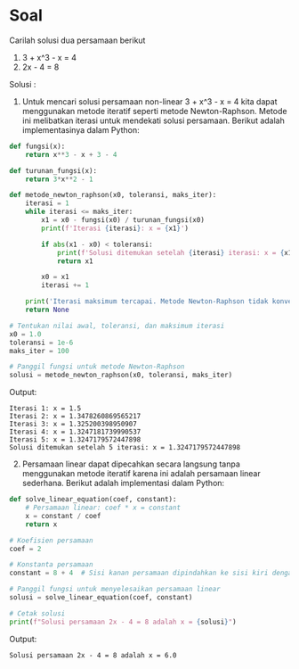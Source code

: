 # Soal
Carilah solusi dua persamaan berikut
1. 3 + x^3 - x = 4
2. 2x - 4 = 8

Solusi :

1. Untuk mencari solusi persamaan non-linear 3 + x^3 - x = 4 kita dapat
   menggunakan metode iteratif seperti metode Newton-Raphson. Metode ini
   melibatkan iterasi untuk mendekati solusi persamaan.
   Berikut adalah implementasinya dalam Python:
```python
def fungsi(x):
    return x**3 - x + 3 - 4

def turunan_fungsi(x):
    return 3*x**2 - 1

def metode_newton_raphson(x0, toleransi, maks_iter):
    iterasi = 1
    while iterasi <= maks_iter:
        x1 = x0 - fungsi(x0) / turunan_fungsi(x0)
        print(f'Iterasi {iterasi}: x = {x1}')

        if abs(x1 - x0) < toleransi:
            print(f'Solusi ditemukan setelah {iterasi} iterasi: x = {x1}')
            return x1

        x0 = x1
        iterasi += 1

    print('Iterasi maksimum tercapai. Metode Newton-Raphson tidak konvergen.')
    return None

# Tentukan nilai awal, toleransi, dan maksimum iterasi
x0 = 1.0
toleransi = 1e-6
maks_iter = 100

# Panggil fungsi untuk metode Newton-Raphson
solusi = metode_newton_raphson(x0, toleransi, maks_iter)
```
Output:
```
Iterasi 1: x = 1.5
Iterasi 2: x = 1.3478260869565217
Iterasi 3: x = 1.325200398950907
Iterasi 4: x = 1.3247181739990537
Iterasi 5: x = 1.3247179572447898
Solusi ditemukan setelah 5 iterasi: x = 1.3247179572447898
```
2. Persamaan linear dapat dipecahkan secara langsung tanpa menggunakan
   metode iteratif karena ini adalah persamaan linear sederhana.
   Berikut adalah implementasi dalam Python:
```python
def solve_linear_equation(coef, constant):
    # Persamaan linear: coef * x = constant
    x = constant / coef
    return x

# Koefisien persamaan
coef = 2

# Konstanta persamaan
constant = 8 + 4  # Sisi kanan persamaan dipindahkan ke sisi kiri dengan menggabungkan konstanta

# Panggil fungsi untuk menyelesaikan persamaan linear
solusi = solve_linear_equation(coef, constant)

# Cetak solusi
print(f"Solusi persamaan 2x - 4 = 8 adalah x = {solusi}")
```
Output:
```
Solusi persamaan 2x - 4 = 8 adalah x = 6.0
```
